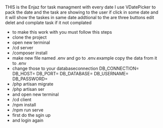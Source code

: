 THIS is the Enjaz for task managment with every date I use VDatePicker to pack the date and the task are showing to the user if click in some date 
and it will show the taskes in same date 
addtional to the are three buttons edit delet and complate task if it not complated 




<ul>

<li>to make this work with you must follow this steps </li>
<li>clone the project </li>
<li>open new terminal </li>
<li>/cd server </li>
<li>/composer install </li>
<li> make new file named .env and go to  .env.example copy the data from it to .env  </li>
<li>
change those to your databaseconnection 
DB_CONNECTION=
DB_HOST=
DB_PORT=
DB_DATABASE=
DB_USERNAME=
DB_PASSWORD=
</li>
<li>/php artisan migrate </li>
<li>/php artisan ser </li>
<li>and open new terminal </li>
<li>/cd client </li>
<li>/npm install </li>
<li>/npm run serve </li>
<li>first do the sgin up </li>
<li>and login again </li>
</ul>